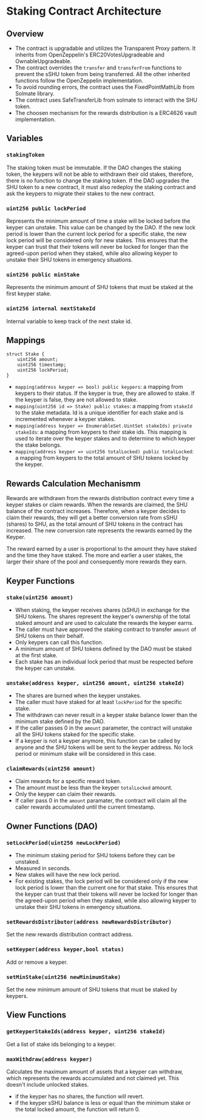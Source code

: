 # Staking Contract Architecture

## Overview

-   The contract is upgradable and utilizes the Transparent Proxy pattern. It
    inherits from OpenZeppelin's ERC20VotesUpgradeable and
    OwnableUpgradeable.
-   The contract overrides the `transfer` and
    `transferFrom` functions to prevent the sSHU token from being transferred. All
    the other inherited functions follow the OpenZeppelin implementation.
-   To avoid rounding errors, the contract uses the FixedPointMathLib from Solmate
    library.
-   The contract uses SafeTransferLib from solmate to interact with the SHU token.
-   The choosen mechanism for the rewards distribution is a ERC4626 vault implementation.

## Variables

### `stakingToken`

The staking token must be immutable. If the DAO changes the staking token, the
keypers will not be able to withdrawn their old stakes, therefore, there is no
function to change the staking token. If the DAO upgrades the SHU token to a new contract, it must also redeploy the staking contract and ask the keypers to migrate their stakes to the new contract.

### `uint256 public lockPeriod`

Represents the minimum amount of time a stake will be locked before the keyper
can unstake. This value can be changed by the DAO. If the new lock period is
lower than the current lock period for a specific stake, the new lock period
will be considered only for new stakes. This ensures that the keyper can trust
that their tokens will never be locked for longer than the agreed-upon period
when they staked, while also allowing keyper to unstake their SHU tokens in
emergency situations.

### `uint256 public minStake`

Represents the minimum amount of SHU tokens that must be staked at the first
keyper stake.

### `uint256 internal nextStakeId`

Internal variable to keep track of the next stake id.

## Mappings

```solidity
struct Stake {
    uint256 amount;
    uint256 timestamp;
    uint256 lockPeriod;
}
```

-   `mapping(address keyper => bool) public keypers`: a mapping from keypers to
    their status. If the keyper is true, they are allowed to stake. If the keyper
    is false, they are not allowed to stake.
-   `mapping(uint256 id => Stake) public stakes`: a mapping from `stakeId` to
    the stake metadata. Id is a unique identifier for each stake and is
    incremented whenever a keyper stakes.
-   `mapping(address keyper => EnumerableSet.UintSet stakeIds) private
stakeIds`: a mapping from keypers to their stake ids. This mapping is used
    to iterate over the keyper stakes and to determine to which keyper the stake
    belongs.
-   `mapping(address keyper => uint256 totalLocked) public totalLocked`: a
    mapping from keypers to the total amount of SHU tokens locked by the keyper.

## Rewards Calculation Mechanismm

Rewards are withdrawn from the rewards distribution contract every time a keyper
stakes or claim rewards. When the rewards are claimed, the SHU balance of the
contract increases. Therefore, when a keyper decides to claim their rewards,
they will get a better conversion rate from sSHU (shares) to SHU, as the total
amount of SHU tokens in the contract has increased. The new conversion rate
represents the rewards earned by the Keyper.

The reward earned by a user is proportional to the amount they have staked and
the time they have staked. The more and earlier a user stakes, the larger their
share of the pool and consequently more rewards they earn.

## Keyper Functions

### `stake(uint256 amount)`

-   When staking, the keyper receives shares (sSHU) in exchange for the SHU tokens. The shares represent the keyper's ownership of the total staked amount and are used to calculate the rewards the keyper earns.
-   The caller must have approved the staking contract to transfer `amount` of SHU tokens on their behalf.
-   Only keypers can call this function.
-   A minimum amount of SHU tokens defined by the DAO must be staked at the
    first stake.
-   Each stake has an individual lock period that must be respected before the
    keyper can unstake.

### `unstake(address keyper, uint256 amount, uint256 stakeId)`

-   The shares are burned when the keyper unstakes.
-   The caller must have staked for at least `lockPeriod` for the specific stake.
-   The withdrawn can never result in a keyper stake balance lower than the
    minimum stake defined by the DAO.
-   If the caller passes 0 in the `amount` parameter, the contract will unstake
    all the SHU tokens staked for the specific stake.
-   If a keyper is not a keyper anymore, this function can be called by anyone
    and the SHU tokens will be sent to the keyper address. No lock period or
    minimum stake will be considered in this case.

### `claimRewards(uint256 amount)`

-   Claim rewards for a specific reward token.
-   The amount must be less than the keyper `totalLocked` amount.
-   Only the keyper can claim their rewards.
-   If caller pass 0 in the `amount` paramater, the contract will claim all the
    caller rewards accumulated until the current timestamp.

## Owner Functions (DAO)

### `setLockPeriod(uint256 newLockPeriod)`

-   The minimum staking period for SHU tokens before they can be unstaked.
-   Measured in seconds.
-   New stakes will have the new lock period.
-   For existing stakes, the lock period will be considered only if the new lock
    period is lower than the current one for that stake. This ensures that the
    keyper can trust that their tokens will never be locked for longer than the
    agreed-upon period when they staked, while also allowing keyper to unstake
    their SHU tokens in emergency situations.

### `setRewardsDistributor(address newRewardsDistributor)`

Set the new rewards distribution contract address.

### `setKeyper(address keyper,bool status)`

Add or remove a keyper.

### `setMinStake(uint256 newMinimumStake)`

Set the new minimum amount of SHU tokens that must be staked by keypers.

## View Functions

### `getKeyperStakeIds(address keyper, uint256 stakeId)`

Get a list of stake ids belonging to a keyper.

### `maxWithdraw(address keyper)`

Calculates the maximum amount of assets that a keyper can withdraw, which
represents the rewards accumulated and not claimed yet. This doesn't include
unlocked stakes.

-   if the keyper has no shares, the function will revert.
-   if the keyper sSHU balance is less or equal than the minimum stake or the total locked amount, the function will return 0.
